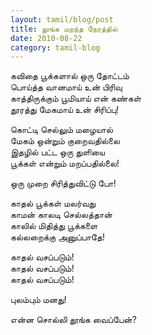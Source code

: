 ```yaml
---
layout: tamil/blog/post
title: தூங்க மறந்த நேரத்தில்
date: 2010-08-22
category: tamil-blog
---
```


கவிதை பூக்களால் ஒரு தோட்டம் <br/>
பொய்த்த வானமாய் உன் பிரிவு <br/>
காத்திருக்கும் பூமியாய் என் கண்கள் <br/>
தூரத்து மேகமாய் உன் சிரிப்பு!

கொட்டி செல்லும் மழையால் <br/>
மேகம் ஒன்றும் குறைவதில்லை <br/>
இதழில் பட்ட ஒரு துளியை <br/>
பூக்கள் என்றும் மறப்பதில்லை!

ஒரு முறை சிரித்துவிட்டு போ!

காதல் பூக்கள் மலர்வது <br/>
காமன் காலடி செல்லத்தான் <br/>
காலில் மிதித்து பூக்களை <br/>
கல்லறைக்கு அனுப்பாதே!

காதல் வசப்படும்! <br/>
காதல் வசப்படும்!<br/>
காதல் வசப்படும்!<br/>

புலம்பும் மனது!

என்ன சொல்லி தூங்க வைப்பேன்?
